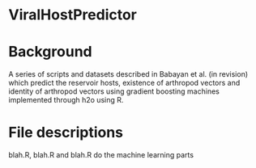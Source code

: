 # ViralHostPredictor

# Background
A series of scripts and datasets described in Babayan et al. (in revision) which predict the reservoir hosts, existence of arthropod vectors and identity of arthropod vectors using gradient boosting machines implemented through h2o using R. 

# File descriptions
blah.R, blah.R and blah.R do the machine learning parts
